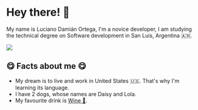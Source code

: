 # Hey there! 👋
My name is Luciano Damián Ortega, I'm a novice developer, I am studying the technical degree on Software development in San Luis, Argentina 🇦🇷. <br />

![](https://komarev.com/ghpvc/?username=lucianoortega&color=FF9900&label=Profile+views)

<h2>😋 Facts about me 😋</h2>
<ul>
  <li>My dream is to live and work in United States 🇺🇸. That's why I'm learning its language.</li>
  <li>I have 2 dogs, whose names are Daisy and Lola.</li>
  <li>My favourite drink is <a href="https://es.wikipedia.org/wiki/Vino">Wine 🍷</a>.</li>
</ul>
